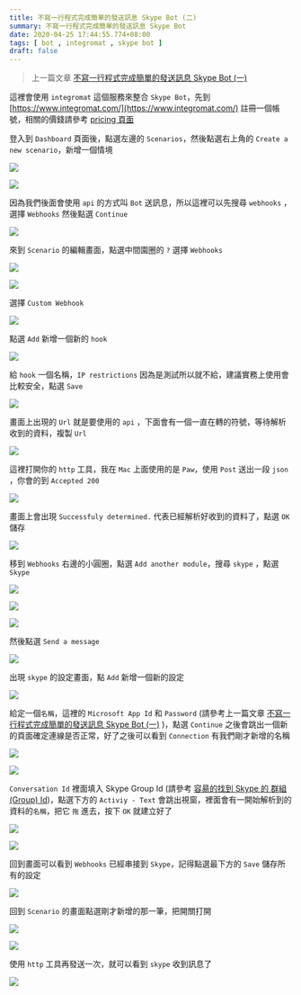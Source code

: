 ```yaml
---
title: 不寫一行程式完成簡單的發送訊息 Skype Bot (二)
summary: 不寫一行程式完成簡單的發送訊息 Skype Bot
date: 2020-04-25 17:44:55.774+08:00
tags: [ bot , integromat , skype bot ]
draft: false
---
```


> 上一篇文章 [不寫一行程式完成簡單的發送訊息 Skype Bot (一)](https://blog.cashwu.com/blog/not-code-skype-bot-01)

這裡會使用 `integromat` 這個服務來整合 `Skype Bot`，先到 [https://www.integromat.com/](https://www.integromat.com/) 註冊一個帳號，相關的價錢請參考 [pricing 頁面](https://www.integromat.com/en/pricing)

登入到 `Dashboard` 頁面後，點選左邊的 `Scenarios`，然後點選右上角的 `Create a new scenario`，新增一個情境

![](./01.webp)

![](./02.webp)

因為我們後面會使用 `api` 的方式叫 `Bot` 送訊息，所以這裡可以先搜尋 `webhooks` ，選擇 `Webhooks` 然後點選 `Continue`

![](./03.webp)

來到 `Scenario` 的編輯畫面，點選中間園圈的 `?` 選擇 `Webhooks`

![](./04.webp)

![](./05.webp)

選擇 `Custom Webhook`

![](./06.webp)

點選 `Add` 新增一個新的 `hook`

![](./07.webp)

給 `hook` 一個名稱，`IP restrictions` 因為是測試所以就不給，建議實務上使用會比較安全，點選 `Save`

![](./08.webp)

畫面上出現的 `Url` 就是要使用的 `api` ，下面會有一個一直在轉的符號，等待解析收到的資料，複製 `Url`

![](./09.webp)

這裡打開你的 `http` 工具，我在 `Mac` 上面使用的是 `Paw`，使用 `Post` 送出一段 `json` ，你會的到 `Accepted 200`

![](./10.webp)

畫面上會出現 `Successfuly determined.` 代表已經解析好收到的資料了，點選 `OK` 儲存

![](./11.webp)

移到 `Webhooks` 右邊的小圓圈，點選 `Add another module`，搜尋 `skype` ，點選 `Skype`

![](./12.webp)

![](./13.webp)

![](./14.webp)

然後點選 `Send a message`

![](./15.webp)

出現 `skype` 的設定畫面，點 `Add` 新增一個新的設定

![](./16.webp)

給定一個`名稱`，這裡的 `Microsoft App Id` 和 `Password` (請參考上一篇文章 [不寫一行程式完成簡單的發送訊息 Skype Bot (一)](https://blog.cashwu.com/blog/not-code-skype-bot-01) )，點選 `Continue` 之後會跳出一個新的頁面確定連線是否正常，好了之後可以看到 `Connection` 有我們剛才新增的名稱

![](./17.webp)

![](./18.webp)

`Conversation Id` 裡面填入 Skype Group Id (請參考 [容昜的找到 Skype 的 群組 (Group) Id](https://blog.cashwu.com/blog/easy-find-skype-group-chat-id))，點選下方的 `Activiy - Text` 會跳出視窗，裡面會有一開始解析到的資料的`名稱`，把它 `拖` 進去，按下 `OK` 就建立好了

![](./19.webp)

![](./20.webp)

回到畫面可以看到 `Webhooks` 已經串接到 `Skype`，記得點選最下方的 `Save` 儲存所有的設定

![](./21.web)

回到 `Scenario` 的畫面點選剛才新增的那一筆，把開關打開

![](./22.webp)

![](./23.webp)

使用 `http` 工具再發送一次，就可以看到 `skype` 收到訊息了

![](./24.webp)